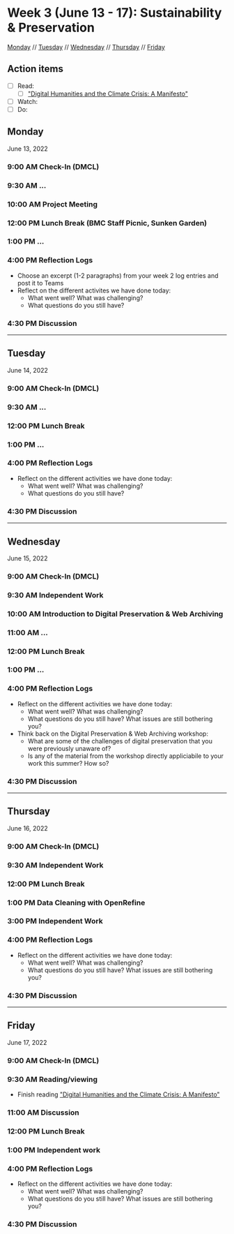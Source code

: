 # Week 3 (June 13 - 17): Sustainability & Preservation

[Monday](#monday) // [Tuesday](#tuesday) // [Wednesday](#wednesday) // [Thursday](#thursday) // [Friday](#friday)

## Action items
- [ ] Read: 
  - [ ] ["Digital Humanities and the Climate Crisis: A Manifesto"](https://dhc-barnard.github.io/dhclimate/)
- [ ] Watch:
- [ ] Do:

## Monday
June 13, 2022

### 9:00 AM Check-In (DMCL)

### 9:30 AM ...

### 10:00 AM Project Meeting

### 12:00 PM Lunch Break (BMC Staff Picnic, Sunken Garden)

### 1:00 PM ...

### 4:00 PM Reflection Logs
- Choose an excerpt (1-2 paragraphs) from your week 2 log entries and post it to Teams
- Reflect on the different activites we have done today:
  - What went well?  What was challenging?
  - What questions do you still have?

### 4:30 PM Discussion

---

## Tuesday
June 14, 2022

### 9:00 AM Check-In (DMCL)

### 9:30 AM ...

### 12:00 PM Lunch Break

### 1:00 PM ...

### 4:00 PM Reflection Logs
- Reflect on the different activities we have done today:
  - What went well?  What was challenging?
  - What questions do you still have?

### 4:30 PM Discussion


---

## Wednesday
June 15, 2022

### 9:00 AM Check-In (DMCL)

### 9:30 AM Independent Work

### 10:00 AM Introduction to Digital Preservation & Web Archiving

### 11:00 AM ...

### 12:00 PM Lunch Break

### 1:00 PM ...

### 4:00 PM Reflection Logs
- Reflect on the different activities we have done today:
  - What went well?  What was challenging?
  - What questions do you still have?  What issues are still bothering you?
- Think back on the Digital Preservation & Web Archiving workshop:
  - What are some of the challenges of digital preservation that you were previously unaware of?
  - Is any of the material from the workshop directly appliciabile to your work this summer? How so?

### 4:30 PM Discussion

---

## Thursday
June 16, 2022

### 9:00 AM Check-In (DMCL)

### 9:30 AM Independent Work

### 12:00 PM Lunch Break

### 1:00 PM Data Cleaning with OpenRefine

### 3:00 PM Independent Work

### 4:00 PM Reflection Logs
- Reflect on the different activities we have done today:
  - What went well?  What was challenging?
  - What questions do you still have?  What issues are still bothering you?

### 4:30 PM Discussion

---

## Friday
June 17, 2022

### 9:00 AM Check-In (DMCL)

### 9:30 AM Reading/viewing
- Finish reading ["Digital Humanities and the Climate Crisis: A Manifesto"](https://dhc-barnard.github.io/dhclimate/)

### 11:00 AM Discussion

### 12:00 PM Lunch Break

### 1:00 PM Independent work

### 4:00 PM Reflection Logs
- Reflect on the different activities we have done today:
  - What went well? What was challenging?
  - What questions do you still have? What issues are still bothering you?

### 4:30 PM Discussion

